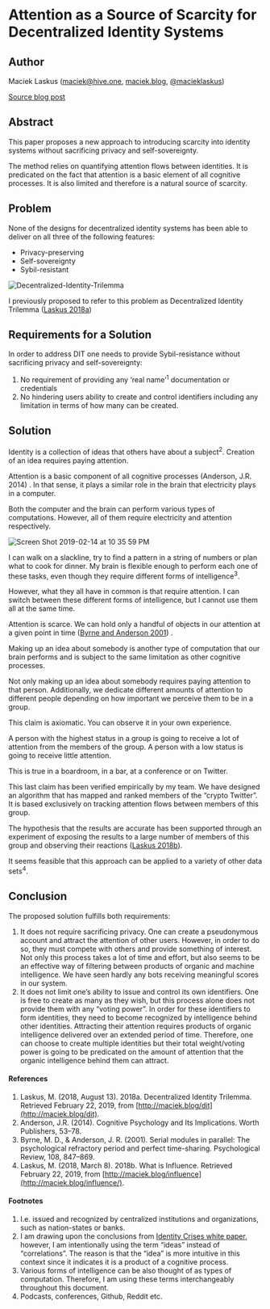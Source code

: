 # Attention as a Source of Scarcity for Decentralized Identity Systems

## Author

Maciek Laskus ([maciek@hive.one](mailto:maciek@hive.one), [​maciek.blog](http://maciek.blog/)​, ​[@macieklaskus](https://twitter.com/maciekLaskus)​)

[Source blog post](http://maciek.blog/attention-as-a-source-of-scarcity-for-decentralized-identity-systems/)

## Abstract

This paper proposes a new approach to introducing scarcity into identity systems without sacrificing privacy and self-sovereignty.

The method relies on quantifying attention flows between identities. It is predicated on the fact that attention is a basic element of all cognitive processes. It is also limited and therefore is a natural source of scarcity.  

## Problem

None of the designs for decentralized identity systems has been able to deliver on all three of the following features:  

-   Privacy-preserving
-   Self-sovereignty
-   Sybil-resistant

![Decentralized-Identity-Trilemma](https://user-images.githubusercontent.com/9806858/147667320-da6233aa-16ed-4953-8f3d-f682696c0a07.jpg)


I previously proposed to refer to this problem as Decentralized Identity Trilemma ([Laskus  2018a](http://maciek.blog/dit/))



## Requirements for a Solution

In order to address DIT one needs to provide Sybil-resistance without sacrificing privacy and self-sovereignty:

1.  No requirement of providing any ‘real name’<sup>1</sup>  documentation or credentials
2.  No hindering users ability to create and control identifiers including any limitation in terms of how many can be created.

## Solution

Identity is a collection of ideas that others have about a subject<sup>2</sup>. Creation of an idea requires paying attention.  

Attention is a basic component of all cognitive processes (Anderson, J.R. 2014) . In that sense, it plays a similar role in the brain that electricity plays in a computer.  

Both the computer and the brain can perform various types of computations. However, all of them require electricity and attention respectively.

![Screen Shot 2019-02-14 at 10 35 59 PM](https://user-images.githubusercontent.com/9806858/147667340-e83c438a-50b1-4f3f-bb63-3a04c2902ad4.png)


I can walk on a slackline, try to find a pattern in a string of numbers or plan what to cook for dinner. My brain is flexible enough to perform each one of these tasks, even though they require different forms of intelligence<sup>3</sup>.

However, what they all have in common is that require attention. I can switch between these different forms of intelligence, but I cannot use them all at the same time.  

Attention is scarce. We can hold only a handful of objects in our attention at a given point in time ([Byrne and Anderson  2001](https://docs.google.com/document/d/1-ltn85_RcU68Db6KBVM_LtlbXlVcWnqAdYk-DOq0_sI/edit#heading=h.uh3l6jrue5w6))   .  

Making up an idea about somebody is another type of computation that our brain performs and is subject to the same limitation as other cognitive processes.  

Not only making up an idea about somebody requires paying attention to that person. Additionally, we dedicate different amounts of attention to different people depending on how important we perceive them to be in a group.  

This claim is axiomatic. You can observe it in your own experience.  

A person with the highest status in a group is going to receive a lot of attention from the members of the group. A person with a low status is going to receive little attention.  

This is true in a boardroom, in a bar, at a conference or on Twitter.  

This last claim has been verified empirically by my team. We have designed an algorithm that has mapped and ranked members of the “crypto Twitter”. It is based exclusively on tracking attention flows between members of this group.  

The hypothesis that the results are accurate has been supported through an experiment of exposing the results to a large number of members of this group and observing their reactions ([Laskus  2018b]((http://maciek.blog/influence/))).  

It seems feasible that this approach can be applied to a variety of other data sets<sup>4</sup>.

## Conclusion

The proposed solution fulfills both requirements:  

1.  It does not require sacrificing privacy. One can create a pseudonymous account and attract the attention of other users. However, in order to do so, they must compete with others and provide something of interest. Not only this process takes a lot of time and effort, but also seems to be an effective way of filtering between products of organic and machine intelligence. We have seen hardly any bots receiving meaningful scores in our system.
2.  It does not limit one’s ability to issue and control its own identifiers. One is free to create as many as they wish, but this process alone does not provide them with any “voting power”. In order for these identifiers to form identities, they need to become recognized by intelligence behind other identities. Attracting their attention requires products of organic intelligence delivered over an extended period of time. Therefore, one can choose to create multiple identities but their total weight/voting power is going to be predicated on the amount of attention that the organic intelligence behind them can attract.

#### References

1.  Laskus, M. (2018, August 13). 2018a. Decentralized Identity Trilemma. Retrieved February 22, 2019, from  [http://maciek.blog/dit](http://maciek.blog/dit).
2.  Anderson, J.R. (2014). Cognitive Psychology and Its Implications. Worth Publishers, 53–78.
3.  Byrne, M. D., & Anderson, J. R. (2001). Serial modules in parallel: The psychological refractory period and perfect time-sharing. Psychological Review, 108, 847–869.
4.  Laskus, M. (2018, March 8). 2018b. What is Influence. Retrieved February 22, 2019, from  [http://maciek.blog/influence](http://maciek.blog/influence/).

#### Footnotes

1.  I.e. issued and recognized by centralized institutions and organizations, such as nation-states or banks.
2.  I am drawing upon the conclusions from  [Identity Crises white paper](https://github.com/WebOfTrustInfo/rwot2-id2020/blob/master/draft-documents/identity-crisis.md), however, I am intentionally using the term “ideas” instead of “correlations”. The reason is that the “idea” is more intuitive in this context since it indicates it is a product of a cognitive process.
3.  Various forms of intelligence can be also thought of as types of computation. Therefore, I am using these terms interchangeably throughout this document.
4.  Podcasts, conferences, Github, Reddit etc.
